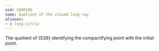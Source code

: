 ```yaml
---
uid: S000196
name: Quotient of the closed long ray
aliases:
- A long circle
---
```


The quotient of {S39} identifying the
compactifying point with the initial point.
